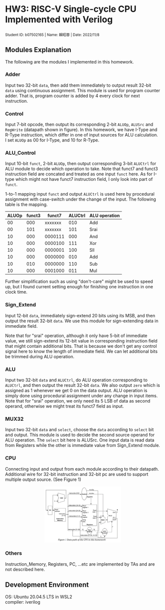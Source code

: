 # HW3: RISC-V Single-cycle CPU Implemented with Verilog
<sub> Student ID: b07502165 | Name: 賴昭蓉 | Date: 2022/11/8 </sub>

## Modules Explanation
The following are the modules I implemented in this homework.

### Adder
Input two 32-bit `data`, then add them immediately to output result 32-bit `data` using continuous assignment. This module is used for program counter adder. That is, program counter is added by 4 every clock for next instruction.

### Control
Input 7-bit opcode, then output its corresponding 2-bit `ALUOp`, `ALUSrc` and `RegWrite` (datapath shown in figure). In this homework, we have I-Type and R-Type instruction, which differ in one of input sources for ALU calculation. I set `ALUOp` as 00 for I-Type, and 10 for R-Type.

### ALU_Control
Input 10-bit `funct`, 2-bit `ALUOp`, then output corresponding 3-bit `ALUCtrl` for ALU module to decide which operation to take. Note that funct7 and funct3 instruction field are concated and treated as one input `funct` here. As for I-type which might not have funct7 instruction field, I only look into part of `funct`. 

1-to-1 mapping input `funct` and output `ALUCtrl` is used here by procedural assignment with case-switch under the change of the input. The following table is the mapping.

ALUOp | funct3 | funct7 | ALUCtrl | ALU operation
---   | --- | --- | --- | --- 
00    | 000 | xxxxxxx | 010 | Add
00    | 101 | xxxxxxx | 101 | Srai
10    | 000 | 0000111 | 000 | And
10    | 000 | 0000100 | 111 | Xor
10    | 000 | 0000001 | 100 | Sll
10    | 000 | 0000000 | 010 | Add
10    | 010 | 0000000 | 110 | Sub
10    | 000 | 0001000 | 011 | Mul



Further simplification such as using "don't-care" might be used to speed up, but I found current setting enough for finishing one instruction in one clock time.

### Sign_Extend
Input 12-bit `data`, immediately sign-extend 20 bits using its MSB, and then output the result 32-bit `data`. We use this module for sign-extending data in immediate field. 

Note that for "srai" operation, although it only have 5-bit of immediate value, we still sign-extend its 12-bit value in corresponding instruction field that might contain additional bits. That is because we don't get any control signal here to know the length of immediate field. We can let additional bits be trimmed during ALU operation.


### ALU
Input two 32-bit `data` and `ALUCtrl`, do ALU operation corresponding to `ALUCtrl`, and then output the result 32-bit `data`. We also output `zero` which is assigned as 1 whenever we get 0 on the data output. ALU operation is simply done using procedural assignment under any change in input items. Note that for "srai" operation, we only need its 5 LSB of data as second operand, otherwise we might treat its funct7 field as input.

### MUX32
Input two 32-bit `data` and `select`, choose the `data` according to `select` bit and output. This module is used to decide the second source operand for ALU operation. The `select` bit here is ALUSrc. One input data is read data from Registers while the other is immediate value from Sign_Extend module.

### CPU
Connecting input and output from each module according to their datapath. Additional wire for 32-bit instruction and 32-bit pc are used to support multiple output source. (See Figure 1)

<!-- ![image](./datapath.png) -->
<div align="center">
    <img src="datapath.png" alt="drawing" width="250"/>
</div>

### Others
Instruction_Memory, Registers, PC, ...etc are implemented by TAs and are not described here.

## Development Environment

OS: Ubuntu 20.04.5 LTS in WSL2 \
compiler: iverilog